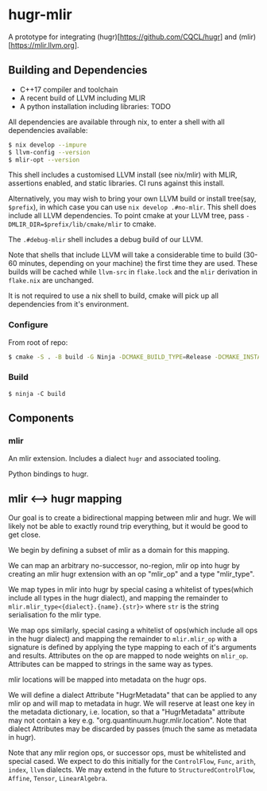 # hugr-mlir

A prototype for integrating (hugr)[https://github.com/CQCL/hugr] and (mlir)[https://mlir.llvm.org].

## Building and Dependencies

* C++17 compiler and toolchain
* A recent build of LLVM including MLIR
* A python installation including libraries: TODO

All dependencies are available through nix, to enter a shell with all dependencies available:

``` sh
$ nix develop --impure
$ llvm-config --version
$ mlir-opt --version
```

This shell includes a customised LLVM install (see nix/mlir) with MLIR, assertions enabled, and static libraries. CI runs against this install.

Alternatively, you may wish to bring your own LLVM build or install tree(say, `$prefix`), in
which case you can use `nix develop .#no-mlir`. This shell does include all LLVM
dependencies. To point cmake at your LLVM tree, pass
`-DMLIR_DIR=$prefix/lib/cmake/mlir` to cmake.

The `.#debug-mlir` shell includes a debug build of our LLVM.

Note that shells that include LLVM will take a considerable time to build (30-60
minutes, depending on your machine) the first time they are used. These builds
will be cached while `llvm-src` in `flake.lock` and the `mlir` derivation in
`flake.nix` are unchanged.

It is not required to use a nix shell to build, cmake will pick up all
dependencies from it's environment.

### Configure

From root of repo:

```sh
$ cmake -S . -B build -G Ninja -DCMAKE_BUILD_TYPE=Release -DCMAKE_INSTALL_PREFIX=install
```

### Build

```
$ ninja -C build

```
## Components

### mlir

An mlir extension. Includes a dialect `hugr` and associated tooling.

Python bindings to hugr.

## mlir <--> hugr mapping

Our goal is to create a bidirectional mapping between mlir and hugr. We will likely not be able to exactly round trip everything, but it would be good to get close.

We begin by defining a subset of mlir as a domain for this mapping.

We can map an arbitrary no-successor, no-region,  mlir op into hugr by creating an mlir hugr extension with an op "mlir_op" and a type "mlir_type".

We map types in mlir into hugr by special casing a whitelist of types(which include all types in the hugr dialect), and mapping the remainder to `mlir.mlir_type<{dialect}.{name}.{str}>` where `str` is the string serialisation fo the mlir type.

We map ops similarly, special casing a whitelist of ops(which include all ops in the hugr dialect) and mapping the remainder to `mlir.mlir_op` with a signature is defined by applying the type mapping to each of it's arguments and results. Attributes on the op are mapped to node weights on `mlir_op`. Attributes can be mapped to strings in the same way as types. 

mlir locations will be mapped into metadata on the hugr ops.

We will define a dialect Attribute "HugrMetadata" that can be applied to any mlir op and will map to metadata in hugr. We will reserve at least one key in the metadata dictionary, i.e. location, so that a "HugrMetadata" attribute may not contain a key e.g. "org.quantinuum.hugr.mlir.location". Note that dialect Attributes may be discarded by passes (much the same as metadata in hugr).

Note that any mlir region ops, or successor ops, must be whitelisted and special cased. We expect to do this initially for the `ControlFlow`, `Func`, `arith`, `index`, `llvm` dialects. We may extend in the future to `StructuredControlFlow`, `Affine`, `Tensor`, `LinearAlgebra`.

